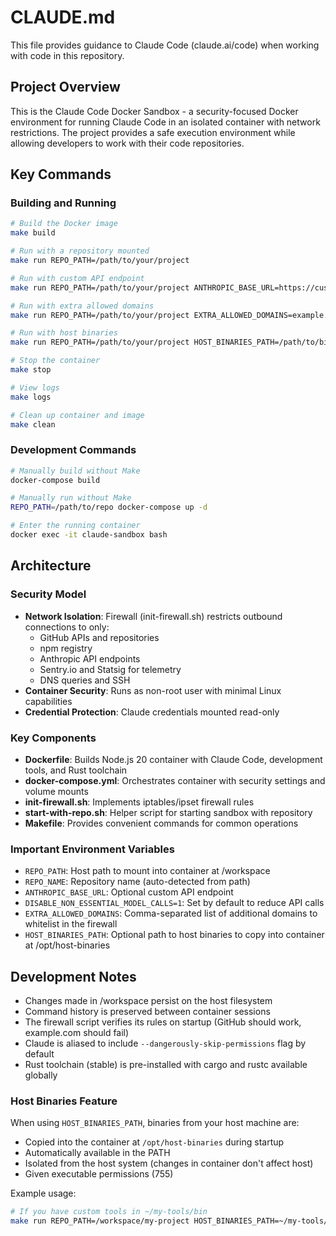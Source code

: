 # CLAUDE.md

This file provides guidance to Claude Code (claude.ai/code) when working with code in this repository.

## Project Overview

This is the Claude Code Docker Sandbox - a security-focused Docker environment for running Claude Code in an isolated container with network restrictions. The project provides a safe execution environment while allowing developers to work with their code repositories.

## Key Commands

### Building and Running
```bash
# Build the Docker image
make build

# Run with a repository mounted
make run REPO_PATH=/path/to/your/project

# Run with custom API endpoint
make run REPO_PATH=/path/to/your/project ANTHROPIC_BASE_URL=https://custom-api.example.com

# Run with extra allowed domains
make run REPO_PATH=/path/to/your/project EXTRA_ALLOWED_DOMAINS=example.com,api.myservice.com

# Run with host binaries
make run REPO_PATH=/path/to/your/project HOST_BINARIES_PATH=/path/to/binaries

# Stop the container
make stop

# View logs
make logs

# Clean up container and image
make clean
```

### Development Commands
```bash
# Manually build without Make
docker-compose build

# Manually run without Make
REPO_PATH=/path/to/repo docker-compose up -d

# Enter the running container
docker exec -it claude-sandbox bash
```

## Architecture

### Security Model
- **Network Isolation**: Firewall (init-firewall.sh) restricts outbound connections to only:
  - GitHub APIs and repositories
  - npm registry
  - Anthropic API endpoints
  - Sentry.io and Statsig for telemetry
  - DNS queries and SSH
- **Container Security**: Runs as non-root user with minimal Linux capabilities
- **Credential Protection**: Claude credentials mounted read-only

### Key Components
- **Dockerfile**: Builds Node.js 20 container with Claude Code, development tools, and Rust toolchain
- **docker-compose.yml**: Orchestrates container with security settings and volume mounts
- **init-firewall.sh**: Implements iptables/ipset firewall rules
- **start-with-repo.sh**: Helper script for starting sandbox with repository
- **Makefile**: Provides convenient commands for common operations

### Important Environment Variables
- `REPO_PATH`: Host path to mount into container at /workspace
- `REPO_NAME`: Repository name (auto-detected from path)
- `ANTHROPIC_BASE_URL`: Optional custom API endpoint
- `DISABLE_NON_ESSENTIAL_MODEL_CALLS=1`: Set by default to reduce API calls
- `EXTRA_ALLOWED_DOMAINS`: Comma-separated list of additional domains to whitelist in the firewall
- `HOST_BINARIES_PATH`: Optional path to host binaries to copy into container at /opt/host-binaries

## Development Notes

- Changes made in /workspace persist on the host filesystem
- Command history is preserved between container sessions
- The firewall script verifies its rules on startup (GitHub should work, example.com should fail)
- Claude is aliased to include `--dangerously-skip-permissions` flag by default
- Rust toolchain (stable) is pre-installed with cargo and rustc available globally

### Host Binaries Feature
When using `HOST_BINARIES_PATH`, binaries from your host machine are:
- Copied into the container at `/opt/host-binaries` during startup
- Automatically available in the PATH
- Isolated from the host system (changes in container don't affect host)
- Given executable permissions (755)

Example usage:
```bash
# If you have custom tools in ~/my-tools/bin
make run REPO_PATH=/workspace/my-project HOST_BINARIES_PATH=~/my-tools/bin
```